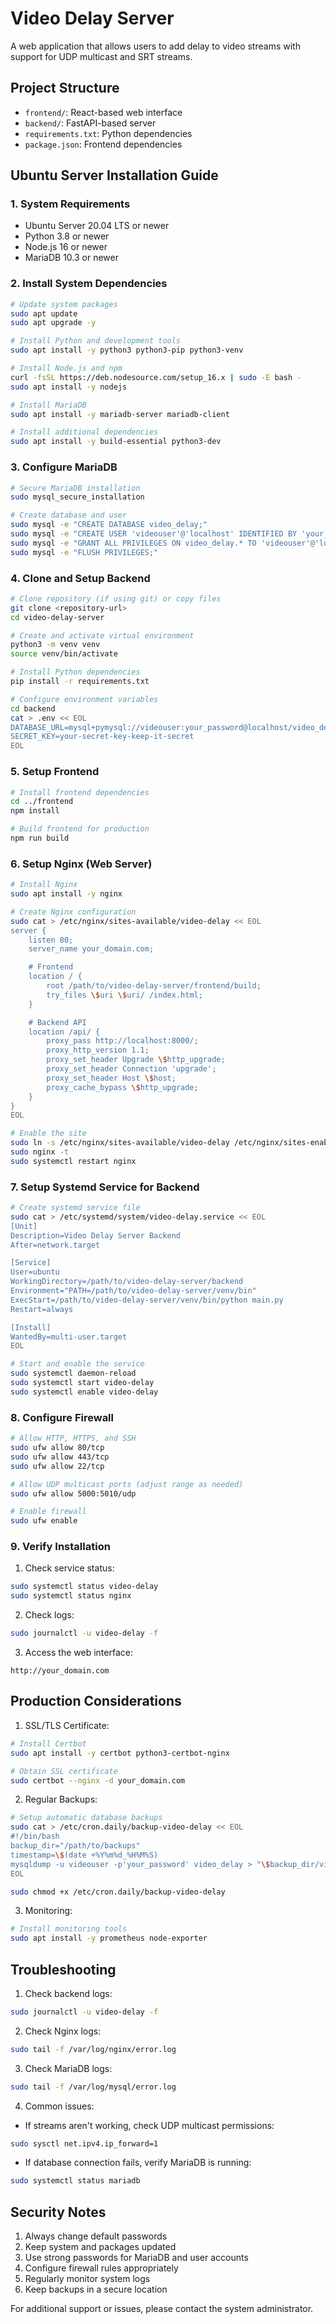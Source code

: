 # Video Delay Server

A web application that allows users to add delay to video streams with support for UDP multicast and SRT streams.

## Project Structure
- `frontend/`: React-based web interface
- `backend/`: FastAPI-based server
- `requirements.txt`: Python dependencies
- `package.json`: Frontend dependencies

## Ubuntu Server Installation Guide

### 1. System Requirements
- Ubuntu Server 20.04 LTS or newer
- Python 3.8 or newer
- Node.js 16 or newer
- MariaDB 10.3 or newer

### 2. Install System Dependencies
```bash
# Update system packages
sudo apt update
sudo apt upgrade -y

# Install Python and development tools
sudo apt install -y python3 python3-pip python3-venv

# Install Node.js and npm
curl -fsSL https://deb.nodesource.com/setup_16.x | sudo -E bash -
sudo apt install -y nodejs

# Install MariaDB
sudo apt install -y mariadb-server mariadb-client

# Install additional dependencies
sudo apt install -y build-essential python3-dev
```

### 3. Configure MariaDB
```bash
# Secure MariaDB installation
sudo mysql_secure_installation

# Create database and user
sudo mysql -e "CREATE DATABASE video_delay;"
sudo mysql -e "CREATE USER 'videouser'@'localhost' IDENTIFIED BY 'your_password';"
sudo mysql -e "GRANT ALL PRIVILEGES ON video_delay.* TO 'videouser'@'localhost';"
sudo mysql -e "FLUSH PRIVILEGES;"
```

### 4. Clone and Setup Backend
```bash
# Clone repository (if using git) or copy files
git clone <repository-url>
cd video-delay-server

# Create and activate virtual environment
python3 -m venv venv
source venv/bin/activate

# Install Python dependencies
pip install -r requirements.txt

# Configure environment variables
cd backend
cat > .env << EOL
DATABASE_URL=mysql+pymysql://videouser:your_password@localhost/video_delay
SECRET_KEY=your-secret-key-keep-it-secret
EOL
```

### 5. Setup Frontend
```bash
# Install frontend dependencies
cd ../frontend
npm install

# Build frontend for production
npm run build
```

### 6. Setup Nginx (Web Server)
```bash
# Install Nginx
sudo apt install -y nginx

# Create Nginx configuration
sudo cat > /etc/nginx/sites-available/video-delay << EOL
server {
    listen 80;
    server_name your_domain.com;

    # Frontend
    location / {
        root /path/to/video-delay-server/frontend/build;
        try_files \$uri \$uri/ /index.html;
    }

    # Backend API
    location /api/ {
        proxy_pass http://localhost:8000/;
        proxy_http_version 1.1;
        proxy_set_header Upgrade \$http_upgrade;
        proxy_set_header Connection 'upgrade';
        proxy_set_header Host \$host;
        proxy_cache_bypass \$http_upgrade;
    }
}
EOL

# Enable the site
sudo ln -s /etc/nginx/sites-available/video-delay /etc/nginx/sites-enabled/
sudo nginx -t
sudo systemctl restart nginx
```

### 7. Setup Systemd Service for Backend
```bash
# Create systemd service file
sudo cat > /etc/systemd/system/video-delay.service << EOL
[Unit]
Description=Video Delay Server Backend
After=network.target

[Service]
User=ubuntu
WorkingDirectory=/path/to/video-delay-server/backend
Environment="PATH=/path/to/video-delay-server/venv/bin"
ExecStart=/path/to/video-delay-server/venv/bin/python main.py
Restart=always

[Install]
WantedBy=multi-user.target
EOL

# Start and enable the service
sudo systemctl daemon-reload
sudo systemctl start video-delay
sudo systemctl enable video-delay
```

### 8. Configure Firewall
```bash
# Allow HTTP, HTTPS, and SSH
sudo ufw allow 80/tcp
sudo ufw allow 443/tcp
sudo ufw allow 22/tcp

# Allow UDP multicast ports (adjust range as needed)
sudo ufw allow 5000:5010/udp

# Enable firewall
sudo ufw enable
```

### 9. Verify Installation
1. Check service status:
```bash
sudo systemctl status video-delay
sudo systemctl status nginx
```

2. Check logs:
```bash
sudo journalctl -u video-delay -f
```

3. Access the web interface:
```
http://your_domain.com
```

## Production Considerations

1. SSL/TLS Certificate:
```bash
# Install Certbot
sudo apt install -y certbot python3-certbot-nginx

# Obtain SSL certificate
sudo certbot --nginx -d your_domain.com
```

2. Regular Backups:
```bash
# Setup automatic database backups
sudo cat > /etc/cron.daily/backup-video-delay << EOL
#!/bin/bash
backup_dir="/path/to/backups"
timestamp=\$(date +%Y%m%d_%H%M%S)
mysqldump -u videouser -p'your_password' video_delay > "\$backup_dir/video_delay_\$timestamp.sql"
EOL

sudo chmod +x /etc/cron.daily/backup-video-delay
```

3. Monitoring:
```bash
# Install monitoring tools
sudo apt install -y prometheus node-exporter
```

## Troubleshooting

1. Check backend logs:
```bash
sudo journalctl -u video-delay -f
```

2. Check Nginx logs:
```bash
sudo tail -f /var/log/nginx/error.log
```

3. Check MariaDB logs:
```bash
sudo tail -f /var/log/mysql/error.log
```

4. Common issues:
- If streams aren't working, check UDP multicast permissions:
```bash
sudo sysctl net.ipv4.ip_forward=1
```
- If database connection fails, verify MariaDB is running:
```bash
sudo systemctl status mariadb
```

## Security Notes

1. Always change default passwords
2. Keep system and packages updated
3. Use strong passwords for MariaDB and user accounts
4. Configure firewall rules appropriately
5. Regularly monitor system logs
6. Keep backups in a secure location

For additional support or issues, please contact the system administrator.
